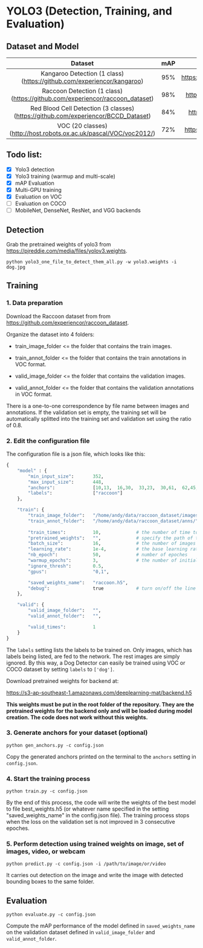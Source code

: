 # YOLO3 (Detection, Training, and Evaluation)

## Dataset and Model

Dataset | mAP | Demo | Config | Model
:---:|:---:|:---:|:---:|:---:
Kangaroo Detection (1 class) (https://github.com/experiencor/kangaroo) | 95% | https://youtu.be/URO3UDHvoLY | check zoo | http://bit.do/ekQFj
Raccoon Detection (1 class) (https://github.com/experiencor/raccoon_dataset) | 98% | https://youtu.be/lxLyLIL7OsU | check zoo | http://bit.do/ekQFf
Red Blood Cell Detection (3 classes) (https://github.com/experiencor/BCCD_Dataset) | 84% | https://imgur.com/a/uJl2lRI | check zoo | http://bit.do/ekQFc
VOC (20 classes) (http://host.robots.ox.ac.uk/pascal/VOC/voc2012/) | 72% | https://youtu.be/0RmOI6hcfBI | check zoo | http://bit.do/ekQE5

## Todo list:
- [x] Yolo3 detection
- [x] Yolo3 training (warmup and multi-scale)
- [x] mAP Evaluation
- [x] Multi-GPU training
- [x] Evaluation on VOC
- [ ] Evaluation on COCO
- [ ] MobileNet, DenseNet, ResNet, and VGG backends

## Detection

Grab the pretrained weights of yolo3 from https://pjreddie.com/media/files/yolov3.weights.

```python yolo3_one_file_to_detect_them_all.py -w yolo3.weights -i dog.jpg``` 

## Training

### 1. Data preparation 

Download the Raccoon dataset from from https://github.com/experiencor/raccoon_dataset.

Organize the dataset into 4 folders:

+ train_image_folder <= the folder that contains the train images.

+ train_annot_folder <= the folder that contains the train annotations in VOC format.

+ valid_image_folder <= the folder that contains the validation images.

+ valid_annot_folder <= the folder that contains the validation annotations in VOC format.
    
There is a one-to-one correspondence by file name between images and annotations. If the validation set is empty, the training set will be automatically splitted into the training set and validation set using the ratio of 0.8.

### 2. Edit the configuration file
The configuration file is a json file, which looks like this:

```python
{
    "model" : {
        "min_input_size":       352,
        "max_input_size":       448,
        "anchors":              [10,13,  16,30,  33,23,  30,61,  62,45,  59,119,  116,90,  156,198,  373,326],
        "labels":               ["raccoon"]
    },

    "train": {
        "train_image_folder":   "/home/andy/data/raccoon_dataset/images/",
        "train_annot_folder":   "/home/andy/data/raccoon_dataset/anns/",      
          
        "train_times":          10,             # the number of time to cycle through the training set, useful for small datasets
        "pretrained_weights":   "",             # specify the path of the pretrained weights, but it's fine to start from scratch
        "batch_size":           16,             # the number of images to read in each batch
        "learning_rate":        1e-4,           # the base learning rate of the default Adam rate scheduler
        "nb_epoch":             50,             # number of epoches
        "warmup_epochs":        3,              # the number of initial epochs during which the sizes of the 5 boxes in each cell is forced to match the sizes of the 5 anchors, this trick seems to improve precision emperically
        "ignore_thresh":        0.5,
        "gpus":                 "0,1",

        "saved_weights_name":   "raccoon.h5",
        "debug":                true            # turn on/off the line that prints current confidence, position, size, class losses and recall
    },

    "valid": {
        "valid_image_folder":   "",
        "valid_annot_folder":   "",

        "valid_times":          1
    }
}

```

The ```labels``` setting lists the labels to be trained on. Only images, which has labels being listed, are fed to the network. The rest images are simply ignored. By this way, a Dog Detector can easily be trained using VOC or COCO dataset by setting ```labels``` to ```['dog']```.

Download pretrained weights for backend at:

https://s3-ap-southeast-1.amazonaws.com/deeplearning-mat/backend.h5

**This weights must be put in the root folder of the repository. They are the pretrained weights for the backend only and will be loaded during model creation. The code does not work without this weights.**

### 3. Generate anchors for your dataset (optional)

`python gen_anchors.py -c config.json`

Copy the generated anchors printed on the terminal to the ```anchors``` setting in ```config.json```.

### 4. Start the training process

`python train.py -c config.json`

By the end of this process, the code will write the weights of the best model to file best_weights.h5 (or whatever name specified in the setting "saved_weights_name" in the config.json file). The training process stops when the loss on the validation set is not improved in 3 consecutive epoches.

### 5. Perform detection using trained weights on image, set of images, video, or webcam
`python predict.py -c config.json -i /path/to/image/or/video`

It carries out detection on the image and write the image with detected bounding boxes to the same folder.

## Evaluation

`python evaluate.py -c config.json`

Compute the mAP performance of the model defined in `saved_weights_name` on the validation dataset defined in `valid_image_folder` and `valid_annot_folder`.
